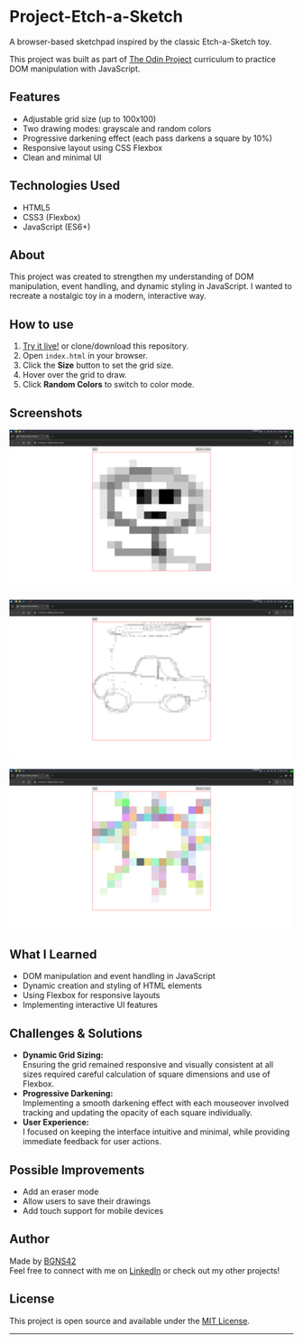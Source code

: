 # Project-Etch-a-Sketch
A browser-based sketchpad inspired by the classic Etch-a-Sketch toy.

This project was built as part of [The Odin Project](https://www.theodinproject.com/) curriculum to practice DOM manipulation with JavaScript.

## Features
- Adjustable grid size (up to 100x100)
- Two drawing modes: grayscale and random colors
- Progressive darkening effect (each pass darkens a square by 10%)
- Responsive layout using CSS Flexbox
- Clean and minimal UI

## Technologies Used
- HTML5
- CSS3 (Flexbox)
- JavaScript (ES6+)

## About
This project was created to strengthen my understanding of DOM manipulation, event handling, and dynamic styling in JavaScript. I wanted to recreate a nostalgic toy in a modern, interactive way.

## How to use
1. [Try it live!](https://bgns42.github.io/Project-Etch-a-Sketch/) or clone/download this repository.
2. Open `index.html` in your browser.
3. Click the **Size** button to set the grid size.
4. Hover over the grid to draw.
5. Click **Random Colors** to switch to color mode.

## Screenshots

![Default grid](image.png)

![Large grid](image-1.png)

![Random colors mode](image-2.png)

## What I Learned
- DOM manipulation and event handling in JavaScript
- Dynamic creation and styling of HTML elements
- Using Flexbox for responsive layouts
- Implementing interactive UI features

## Challenges & Solutions
- **Dynamic Grid Sizing:**  
  Ensuring the grid remained responsive and visually consistent at all sizes required careful calculation of square dimensions and use of Flexbox.
- **Progressive Darkening:**  
  Implementing a smooth darkening effect with each mouseover involved tracking and updating the opacity of each square individually.
- **User Experience:**  
  I focused on keeping the interface intuitive and minimal, while providing immediate feedback for user actions.
  
## Possible Improvements
- Add an eraser mode
- Allow users to save their drawings
- Add touch support for mobile devices

## Author
Made by [BGNS42](https://github.com/bgns42)  
Feel free to connect with me on [LinkedIn](https://www.linkedin.com/in/igor-carrasco) or check out my other projects!

## License

This project is open source and available under the [MIT License](LICENSE).

---